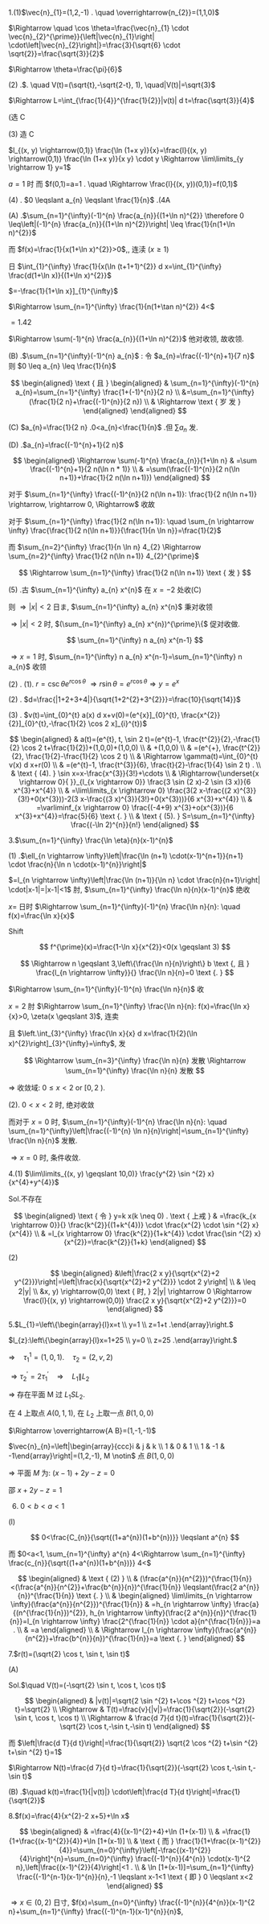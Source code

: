 1.(1)$\vec{n}_{1}=(1,2,-1) . \quad \overrightarrow{n_{2}}=(1,1,0)$

$\Rightarrow \quad \cos \theta=\frac{\vec{n}_{1} \cdot \vec{n}_{2}^{\prime}}{\left|\vec{n}_{1}\right| \cdot\left|\vec{n}_{2}\right|}=\frac{3}{\sqrt{6} \cdot \sqrt{2}}=\frac{\sqrt{3}}{2}$

$\Rightarrow \theta=\frac{\pi}{6}$

(2) .$. \quad V(t)=(\sqrt{t},-\sqrt{2-t}, 1), \quad|V(t)|=\sqrt{3}$

$\Rightarrow L=\int_{\frac{1}{4}}^{\frac{1}{2}}|v(t)| d t=\frac{\sqrt{3}}{4}$

(选 C

(3) 造 C

$l_{(x, y) \rightarrow(0,1)} \frac{\ln (1+x y)}{x}=\frac{l}{(x, y) \rightarrow(0,1)} \frac{\ln (1+x y)}{x y} \cdot y \Rightarrow \lim\limits_{y \rightarrow 1} y=1$

$a=1$ 时 而 $f(0,1)=a=1 . \quad \Rightarrow \frac{l}{(x, y))(0,1)}=f(0,1)$

(4) . $0 \leqslant a_{n} \leqslant \frac{1}{n}$ .(4A

(A) .$\sum_{n=1}^{\infty}(-1)^{n} \frac{a_{n}}{(1+\ln n)^{2}} \therefore 0 \leq\left|(-1)^{n} \frac{a_{n}}{(1+\ln n)^{2}}\right| \leq \frac{1}{n(1+\ln n)^{2}}$

而 $f(x)=\frac{1}{x(1+\ln x)^{2}}>0$,, 连渎 $(x \geqslant 1)$

日 $\int_{1}^{\infty} \frac{1}{x(\ln (t+1+1)^{2}} d x=\int_{1}^{\infty} \frac{d(1+\ln x)}{(1+\ln x)^{2}}$

$=-\frac{1}{1+\ln x}]_{1}^{\infty}$

$\Rightarrow \sum_{n=1}^{\infty} \frac{1}{n(1+\tan n)^{2}} 4<$

$=1.42$

$\Rightarrow \sum(-1)^{n} \frac{a_{n}}{(1+\ln n)^{2}}$ 他对收领, 故收领.

(B) .$\sum_{n=1}^{\infty}(-1)^{n} a_{n}$ : 令 $a_{n}=\frac{(-1)^{n}+1}{7 n}$ 则 $0 \leq a_{n} \leq \frac{1}{n}$

$$
\begin{aligned}
\text { 且 } \begin{aligned}
& \sum_{n=1}^{\infty}(-1)^{n} a_{n}=\sum_{n=1}^{\infty} \frac{1+(-1)^{n}}{2 n} \\
&=\sum_{n=1}^{\infty}(\frac{1}{2 n}+\frac{(-1)^{n}}{2 n}) \\
& \Rightarrow \text { 岁 发 }
\end{aligned}
\end{aligned}
$$

(C) $a_{n}=\frac{1}{2 n} .0<a_{n}<\frac{1}{n}$ .但 $\sum a_{n}$ 发.

(D) .$a_{n}=\frac{(-1)^{n}+1}{2 n}$

$$
\begin{aligned}
\Rightarrow \sum(-1)^{n} \frac{a_{n}}{1+\ln n} & =\sum \frac{(-1)^{n}+1}{2 n(\ln n * 1)} \\
& =\sum(\frac{(-1)^{n}}{2 n(\ln n+1)}+\frac{1}{2 n(\ln n+1)})
\end{aligned}
$$

对于 $\sum_{n=1}^{\infty} \frac{(-1)^{n}}{2 n(\ln n+1)}: \frac{1}{2 n(\ln n+1)} \rightarrow, \rightarrow 0, \Rightarrow$ 收故

对于 $\sum_{n=1}^{\infty} \frac{1}{2 n(\ln n+1)}: \quad \sum_{n \rightarrow \infty} \frac{\frac{1}{2 n(\ln n+1)}}{\frac{1}{n \ln n}}=\frac{1}{2}$

而 $\sum_{n=2}^{\infty} \frac{1}{n \ln n} 4_{2} \Rightarrow \sum_{n=2}^{\infty} \frac{1}{2 n(\ln n+1)} 4_{2}^{\prime}$

$$
\Rightarrow \sum_{n=1}^{\infty} \frac{1}{2 n(\ln n+1)} \text { 发 }
$$

(5) .古 $\sum_{n=1}^{\infty} a_{n} x^{n}$ 在 $x=-2$ 处收(C)

则 $\Rightarrow|x|<2$ 日ま, $\sum_{n=1}^{\infty} a_{n} x^{n}$ 秉对收领

$\Rightarrow|x|<2$ 时, $(\sum_{n=1}^{\infty} a_{n} x^{n})^{\prime}\{$ 促对收做.

$$
\sum_{n=1}^{\infty} n a_{n} x^{n-1}
$$

$\Rightarrow x=1$ 时, $\sum_{n=1}^{\infty} n a_{n} x^{n-1}=\sum_{n=1}^{\infty} n a_{n}$ 收领

(2) . (1). $r=\csc \theta e^{r \cos \theta}$ $\Rightarrow r \sin \theta=e^{r \cos \theta} \Rightarrow y=e^{x}$

(2) . $d=\frac{|1+2+3+4|}{\sqrt{1+2^{2}+3^{2}}}=\frac{10}{\sqrt{14}}$

(3) . $v(t)=\int_{0}^{t} a(x) d x+v(0)=(e^{x}]_{0}^{t}, \frac{x^{2}}{2}]_{0}^{t},-\frac{1}{2} \cos 2 x]_{i}^{t})$

$$
\begin{aligned}
& a(t)=(e^{t}, t, \sin 2 t)=(e^{t}-1, \frac{t^{2}}{2},-\frac{1}{2} \cos 2 t+\frac{1}{2})+(1,0,0)+(1,0,0) \\
& +(1,0,0) \\
& =(e^{+}, \frac{t^{2}}{2}, \frac{1}{2}-\frac{1}{2} \cos 2 t) \\
& \Rightarrow \gamma(t)=\int_{0}^{t} v(x) d x+r(0) \\
& =(e^{t}-1, \frac{t^{3}}{6}, \frac{t}{2}-\frac{1}{4} \sin 2 t) . \\
& \text { (4). } \sin x=x-\frac{x^{3}}{3!}+\cdots \\
& \Rightarrow{\underset{x \rightarrow 0}{ }}_{l_{x \rightarrow 0}} \frac{3 \sin (2 x)-2 \sin (3 x)}{6 x^{3}+x^{4}} \\
& =\lim\limits_{x \rightarrow 0} \frac{3(2 x-\frac{(2 x)^{3}}{3!}+0(x^{3}))-2(3 x-\frac{(3 x)^{3}}{3!}+0(x^{3}))}{6 x^{3}+x^{4}} \\
& =\varliminf_{x \rightarrow 0} \frac{(-4+9) x^{3}+o(x^{3})}{6 x^{3}+x^{4}}=\frac{5}{6} \text {. } \\
& \text { (5). } S=\sum_{n=1}^{\infty} \frac{(-\ln 2)^{n}}{n!}
\end{aligned}
$$

3.$\sum_{n=1}^{\infty} \frac{\ln \eta}{n}(x-1)^{n}$

(1) .$\ell_{n \rightarrow \infty}\left|\frac{\ln (n+1) \cdot(x-1)^{n+1}}{n+1} \cdot \frac{n}{\ln n \cdot(x-1)^{n}}\right|$

$=l_{n \rightarrow \infty}\left|\frac{\ln (n+1)}{\ln n} \cdot \frac{n}{n+1}\right| \cdot|x-1|=|x-1|<1$ 肘, $\sum_{n=1}^{\infty} \frac{\ln n}{n}(x-1)^{n}$ 绝收

$x=$ 日时 $\Rightarrow \sum_{n=1}^{\infty}(-1)^{n} \frac{\ln n}{n}: \quad f(x)=\frac{\ln x}{x}$

Shift

$$
f^{\prime}(x)=\frac{1-\ln x}{x^{2}}<0(x \geqslant 3)
$$

$$
\Rightarrow n \geqslant 3,\left\{\frac{\ln n}{n}\right\} b \text {, 且 } \frac{l_{n \rightarrow \infty}}{} \frac{\ln n}{n}=0 \text {. }
$$

$\Rightarrow \sum_{n=1}^{\infty}(-1)^{n} \frac{\ln n}{n}$ 收

$x=2$ 肘 $\Rightarrow \sum_{n=1}^{\infty} \frac{\ln n}{n}: f(x)=\frac{\ln x}{x}>0, \zeta(x \geqslant 3)$, 连卖

且 $\left.\int_{3}^{\infty} \frac{\ln x}{x} d x=\frac{1}{2}(\ln x)^{2}\right]_{3}^{\infty}=\infty$, 发

$$
\Rightarrow \sum_{n=3}^{\infty} \frac{\ln n}{n} 发散 \Rightarrow \sum_{n=1}^{\infty} \frac{\ln n}{n} 发散
$$

$\Rightarrow$ 收敛域:  $0 \leq x<2$ or $[0,2$ ).

(2). $0<x<2$ 时, 绝对收敛

而对于 $x=0$ 时, $\sum_{n=1}^{\infty}(-1)^{n} \frac{\ln n}{n}: \quad \sum_{n=1}^{\infty}\left|\frac{(-1)^{n} \ln n}{n}\right|=\sum_{n=1}^{\infty} \frac{\ln n}{n}$ 发散.

$\Rightarrow x=0$ 时, 条件收敛.

4.(1) $\lim\limits_{(x, y) \geqslant 10,0)} \frac{y^{2} \sin ^{2} x}{x^{4}+y^{4}}$

Sol.不存在

$$
\begin{aligned}
\text { 令 } y=k x(k \neq 0) . \text { 上戒 } & =\frac{k_{x \rightarrow 0}}{} \frac{k^{2}}{(1+k^{4})} \cdot \frac{x^{2} \cdot \sin ^{2} x}{x^{4}} \\
& =l_{x \rightarrow 0} \frac{k^{2}}{1+k^{4}} \cdot \frac{\sin ^{2} x}{x^{2}}=\frac{k^{2}}{1+k}
\end{aligned}
$$

(2)

$$
\begin{aligned}
&\left|\frac{2 x y}{\sqrt{x^{2}+2 y^{2}}}\right|=\left|\frac{x}{\sqrt{x^{2}+2 y^{2}}} \cdot 2 y\right| \\
& \leq 2|y| \\
&x, y) \rightarrow(0,0) \text { 时, } 2|y| \rightarrow 0 \Rightarrow \frac{l}{(x, y) \rightarrow(0,0)} \frac{2 x y}{\sqrt{x^{2}+2 y^{2}}}=0
\end{aligned}
$$

5.$L_{1}=\left\{\begin{array}{l}x=t \\ y=1 \\ z=1+t .\end{array}\right.$

$l_{z}:\left\{\begin{array}{l}x=1+25 \\ y=0 \\ z=25 .\end{array}\right.$

$\Rightarrow \quad \tau_{1}^{1}=(1,0,1) . \quad \tau_{2}=(2, v, 2)$

$\Rightarrow \tau_{2}^{\prime}=2 \tau_{1}^{\prime} \quad \Rightarrow \quad L_{1} \| L_{2}$

$\Rightarrow$ 存在平面 M 过 $L_{1} S L_{2}$.

在 4 上取点 $A(0,1,1)$, 在 $L_{2}$ 上取一点 $B(1,0,0)$

$\Rightarrow \overrightarrow{A B}=(1,-1,-1)$

$\vec{n}_{n}=\left|\begin{array}{ccc}i & j & k \\ 1 & 0 & 1 \\ 1 & -1 & -1\end{array}\right|=(1,2,-1), M \notin$ 点 $B(1,0,0)$

$\Rightarrow$ 平面 $M$ 为: $(x-1)+2 y-z=0$

邵 $x+2 y-z=1$

6. $0<b<a<1$

(l)

$$
0<\frac{C_{n}}{\sqrt{(1+a^{n})(1+b^{n})}} \leqslant a^{n}
$$

而 $0<a<1, \sum_{n=1}^{\infty} a^{n} 4<\Rightarrow \sum_{n=1}^{\infty} \frac{c_{n}}{\sqrt{(1+a^{n})(1+b^{n})}} 4<$

$$
\begin{aligned}
& \text { (2) } \\
& (\frac{a^{n}}{n^{2}})^{\frac{1}{n}}<(\frac{a^{n}}{n^{2}}+\frac{b^{n}}{n})^{\frac{1}{n}} \leqslant(\frac{2 a^{n}}{n})^{\frac{1}{n}} \text {. } \\
& \begin{aligned}
\lim\limits_{n \rightarrow \infty}(\frac{a^{n}}{n^{2}})^{\frac{1}{n}} & =h_{n \rightarrow \infty} \frac{a}{(n^{\frac{1}{n}})^{2}}, h_{n \rightarrow \infty}(\frac{2 a^{n}}{n})^{\frac{1}{n}}=l_{n \rightarrow \infty} \frac{2^{\frac{1}{n}} \cdot a}{n^{\frac{1}{n}}}=a . \\
& =a
\end{aligned} \\
& \Rightarrow l_{n \rightarrow \infty}(\frac{a^{n}}{n^{2}}+\frac{b^{n}}{n})^{\frac{1}{n}}=a \text {. }
\end{aligned}
$$

7.$r(t)=(\sqrt{2} \cos t, \sin t, \sin t)$

(A)

Sol.$\quad V(t)=(-\sqrt{2} \sin t, \cos t, \cos t)$

$$
\begin{aligned}
& |v(t)|=\sqrt{2 \sin ^{2} t+\cos ^{2} t+\cos ^{2} t}=\sqrt{2} \\
\Rightarrow & T(t)=\frac{v}{|v|}=\frac{1}{\sqrt{2}}(-\sqrt{2} \sin t, \cos t, \cos t) \\
\Rightarrow & \frac{d 7}{d t}(t)=\frac{1}{\sqrt{2}}(-\sqrt{2} \cos t,-\sin t,-\sin t)
\end{aligned}
$$

而 $\left|\frac{d T}{d t}\right|=\frac{1}{\sqrt{2}} \sqrt{2 \cos ^{2} t+\sin ^{2} t+\sin ^{2} t}=1$

$\Rightarrow N(t)=\frac{d 7}{d t}=\frac{1}{\sqrt{2}}(-\sqrt{2} \cos t,-\sin t,-\sin t)$

(B) .$\quad k(t)=\frac{1}{|v(t)|} \cdot\left|\frac{d T}{d t}\right|=\frac{1}{\sqrt{2}}$

8.$f(x)=\frac{4}{x^{2}-2 x+5}+\ln x$

$$
\begin{aligned}
& =\frac{4}{(x-1)^{2}+4}+\ln (1+(x-1)) \\
& =\frac{1}{1+\frac{(x-1)^{2}}{4}}+\ln [1+(x-1)] \\
& \text { 而 } \frac{1}{1+\frac{(x-1)^{2}}{4}}=\sum_{n=0}^{\infty}\left[-\frac{(x-1)^{2}}{4}\right]^{n}=\sum_{n=0}^{\infty} \frac{(-1)^{n}}{4^{n}} \cdot(x-1)^{2 n},\left|\frac{(x-1)^{2}}{4}\right|<1 . \\
& \ln [1+(x-1)]=\sum_{n=1}^{\infty} \frac{(-1)^{n-1}(x-1)^{n}}{n},-1 \leqslant x-1<1 \text { 即 } 0 \leqslant x<2
\end{aligned}
$$

$\Rightarrow x \in(0,2)$ 日寸, $f(x)=\sum_{n=0}^{\infty} \frac{(-1)^{n}}{4^{n}}(x-1)^{2 n}+\sum_{n=1}^{\infty} \frac{(-1)^{n-1}(x-1)^{n}}{n}$,

